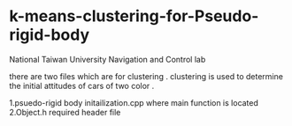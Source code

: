# k-means-clustering-for-Pseudo-rigid-body
National Taiwan University Navigation and Control lab

there are two files which are for clustering . clustering is used to determine the initial 
attitudes of cars of two color .

1.psuedo-rigid body initailization.cpp
  where main function is located
2.Object.h
  required header file
